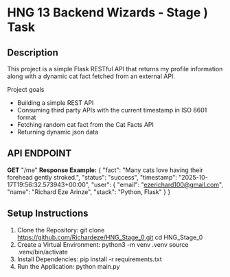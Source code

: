 # HNG 13 Backend Wizards - Stage ) Task

## Description
This project is a simple Flask RESTful API that returns my profile information along with a dynamic cat fact fetched 
from an external API.

Project goals
- Building a simple REST API
- Consuming third party APIs with the current timestamp in ISO 8601 format
- Fetching random cat fact from the Cat Facts API
- Returning dynamic json data

## API ENDPOINT
**GET** "/me"
**Response Example:**
{
  "fact": "Many cats love having their forehead gently stroked.",
  "status": "success",
  "timestamp": "2025-10-17T19:56:32.573943+00:00",
  "user": {
    "email": "ezerichard100@gmail.com",
    "name": "Richard Eze Arinze",
    "stack": "Python, Flask"
  }
}
## Setup Instructions
1. Clone the Repository:
git clone https://github.com/Richardeze/HNG_Stage_0.git
cd HNG_Stage_0
2. Create a Virtual Environment:
python3 -m venv .venv
source .venv/bin/activate
3. Install Dependencies:
pip install -r requirements.txt
4. Run the Application: python main.py
